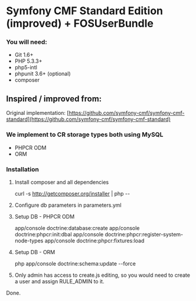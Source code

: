# Symfony CMF Standard Edition (improved) + FOSUserBundle

### You will need:
  * Git 1.6+
  * PHP 5.3.3+
  * php5-intl
  * phpunit 3.6+ (optional)
  * composer

## Inspired / improved from:

Original implementation: [https://github.com/symfony-cmf/symfony-cmf-standard](https://github.com/symfony-cmf/symfony-cmf-standard)

### We implement to CR storage types both using MySQL
  * PHPCR ODM
  * ORM

### Installation

1. Install composer and all dependencies

	curl -s http://getcomposer.org/installer | php --

2. Configure db parameters in parameters.yml

3. Setup DB - PHPCR ODM

	app/console doctrine:database:create
	app/console doctrine:phpcr:init:dbal
	app/console doctrine:phpcr:register-system-node-types
	app/console doctrine:phpcr:fixtures:load

4. Setup DB - ORM

	php app/console doctrine:schema:update --force

5. Only admin has access to create.js editing, so you would need to create a user and assign RULE_ADMIN to it.

Done.